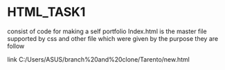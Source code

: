 # HTML_TASK1
consist of code for making a self portfolio
Index.html is the master file
supported by css and other file which were given by the purpose they are follow




link
C:/Users/ASUS/branch%20and%20clone/Tarento/new.html

